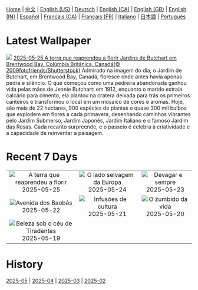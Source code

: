 [Home](../README.md) | [中文](zh-CN.md) | [English (US)](en-US.md) | [Deutsch](de-DE.md) | [English (CA)](en-CA.md) | [English (GB)](en-GB.md) | [English (IN)](en-IN.md) | [Español](es-ES.md) | [Français (CA)](fr-CA.md) | [Français (FR)](fr-FR.md) | [Italiano](it-IT.md) | [日本語](ja-JP.md) | [Português](pt-BR.md)

# Latest Wallpaper
![](https://www.bing.com/th?id=OHR.ButchartFlowers_PT-BR7345483854_UHD.jpg)
[2025-05-25 A terra que reaprendeu a florir Jardins de Butchart em Brentwood Bay, Colúmbia Britânica, Canadá(© 2009fotofriends/Shutterstock)](https://www.bing.com/th?id=OHR.ButchartFlowers_PT-BR7345483854_UHD.jpg)
Admirado na imagem do dia, o Jardim de Butchart, em Brentwood Bay, Canadá, floresce onde antes havia apenas pedra e silêncio. O que começou como uma pedreira abandonada ganhou vida pelas mãos de Jennie Butchart: em 1912, enquanto o marido extraía calcário para cimento, ela plantou na cratera deixada para trás os primeiros canteiros e transformou o local em um mosaico de cores e aromas. Hoje, são mais de 22 hectares, 900 espécies de plantas e quase 300 mil bulbos que explodem em flores a cada primavera, desenhando caminhos vibrantes pelo Jardim Submerso, Jardim Japonês, Jardim Italiano e o famoso Jardim das Rosas. Cada recanto surpreende, e o passeio é celebra a criatividade e a capacidade de reinventar a paisagem.

# Recent 7 Days
|  |  |  |
|:---:|:---:|:---:|
| ![](https://www.bing.com/th?id=OHR.ButchartFlowers_PT-BR7345483854_400x240.jpg "A terra que reaprendeu a florir") 2025-05-25 | ![](https://www.bing.com/th?id=OHR.JotunheimenPark_PT-BR4332808670_400x240.jpg "O lado selvagem da Europa") 2025-05-24 | ![](https://www.bing.com/th?id=OHR.ButterflyTurtle_PT-BR4108571272_400x240.jpg "Devagar e sempre") 2025-05-23 |
| ![](https://www.bing.com/th?id=OHR.BaobabAvenue_PT-BR2482029960_400x240.jpg "Avenida dos Baobás") 2025-05-22 | ![](https://www.bing.com/th?id=OHR.SongyangTeaGarden_PT-BR1905535535_400x240.jpg "Infusões de cultura") 2025-05-21 | ![](https://www.bing.com/th?id=OHR.HoneyBeeLavender_PT-BR9232518610_400x240.jpg "O zumbido da vida") 2025-05-20 |
| ![](https://www.bing.com/th?id=OHR.TiradentesMinasGerais_PT-BR9045751128_400x240.jpg "Beleza sob o céu de Tiradentes") 2025-05-19 |  |  |

# History
[2025-05](../archives/wallpaper/pt-BR/w_2025_05.md) | [2025-04](../archives/wallpaper/pt-BR/w_2025_04.md) | [2025-03](../archives/wallpaper/pt-BR/w_2025_03.md) | [2025-02](../archives/wallpaper/pt-BR/w_2025_02.md)

